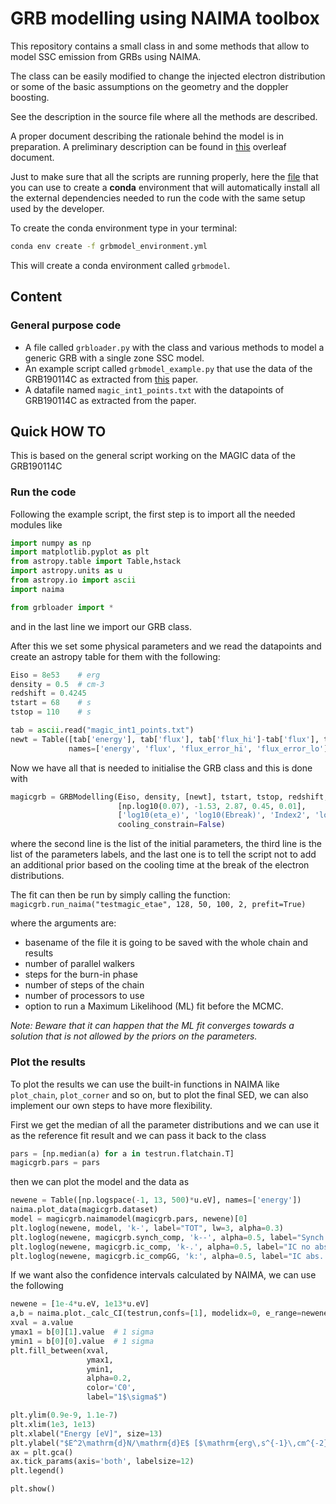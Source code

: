 # GRB modelling using NAIMA toolbox
This repository contains a small class in and some methods that allow to model 
SSC emission from GRBs using NAIMA.

The class can be easily modified to change the injected electron distribution 
or some of the basic assumptions on the geometry and the doppler boosting.

See the description in the source file where all the methods are described.

A proper document describing the rationale behind the model is in preparation.
A preliminary description can be found
in [this](https://www.overleaf.com/read/ddhndqcfgzxc) overleaf document.

Just to make sure that all the scripts are running properly, here the [file](grbmodel_environment.yml)
that you can use to create a **conda** environment that will automatically 
install all the external dependencies needed to run the code with the same setup
used by the developer.

To create the conda environment type in your terminal:

```bash
conda env create -f grbmodel_environment.yml
```

This will create a conda environment called `grbmodel`.

## Content

### General purpose code

* A file called `grbloader.py` with the class and various methods to model a generic 
GRB with a single zone SSC model.
* An example script called `grbmodel_example.py` that use the data of the GRB190114C as extracted from 
[this](https://ui.adsabs.harvard.edu/abs/2019Natur.575..459M/abstract) paper.
* A datafile named `magic_int1_points.txt` with the datapoints of GRB190114C as extracted from the paper.

## Quick HOW TO
This is based on the general script working on the MAGIC data of the GRB190114C

### Run the code
Following the example script, the first step is to import all the needed modules like
```python
import numpy as np
import matplotlib.pyplot as plt
from astropy.table import Table,hstack
import astropy.units as u
from astropy.io import ascii
import naima

from grbloader import *
```
and in the last line we import our GRB class.

After this we set some physical parameters and we read the datapoints and create an astropy table
for them with the following:
```python
Eiso = 8e53    # erg
density = 0.5  # cm-3
redshift = 0.4245 
tstart = 68    # s
tstop = 110    # s

tab = ascii.read("magic_int1_points.txt")
newt = Table([tab['energy'], tab['flux'], tab['flux_hi']-tab['flux'], tab['flux']-tab['flux_lo']],
             names=['energy', 'flux', 'flux_error_hi', 'flux_error_lo'])
```
Now we have all that is needed to initialise the GRB class and this is done with
```python
magicgrb = GRBModelling(Eiso, density, [newt], tstart, tstop, redshift,
                        [np.log10(0.07), -1.53, 2.87, 0.45, 0.01],
                        ['log10(eta_e)', 'log10(Ebreak)', 'Index2', 'log10(Ec)', 'log10(B)'],
                        cooling_constrain=False)
```
where the second line is the list of the initial parameters, the third line is the list
of the parameters labels, and the last one is to tell the script not to add an additional
prior based on the cooling time at the break of the electron distributions.

The fit can then be run by simply calling the function:
`magicgrb.run_naima("testmagic_etae", 128, 50, 100, 2, prefit=True)`

where the arguments are:
* basename of the file it is going to be saved with the whole chain and results
* number of parallel walkers
* steps for the burn-in phase
* number of steps of the chain
* number of processors to use
* option to run a Maximum Likelihood (ML) fit before the MCMC.

_Note: Beware that it can happen that the ML fit converges towards a solution that is not allowed
by the priors on the parameters._

### Plot the results
To plot the results we can use the built-in functions in NAIMA like `plot_chain`, `plot_corner`
and so on, but to plot the final SED, we can also implement our own steps to have more flexibility.

First we get the median of all the parameter distributions and we can use it as the reference 
fit result and we can pass it back to the class
```python
pars = [np.median(a) for a in testrun.flatchain.T]
magicgrb.pars = pars
```
then we can plot the model and the data as
```python
newene = Table([np.logspace(-1, 13, 500)*u.eV], names=['energy'])
naima.plot_data(magicgrb.dataset)
model = magicgrb.naimamodel(magicgrb.pars, newene)[0]
plt.loglog(newene, model, 'k-', label="TOT", lw=3, alpha=0.3)
plt.loglog(newene, magicgrb.synch_comp, 'k--', alpha=0.5, label="Synch.")
plt.loglog(newene, magicgrb.ic_comp, 'k-.', alpha=0.5, label="IC no abs.")
plt.loglog(newene, magicgrb.ic_compGG, 'k:', alpha=0.5, label="IC abs. method 1")
```

If we want also the confidence intervals calculated by NAIMA, we can use the following
```python
newene = [1e-4*u.eV, 1e13*u.eV]
a,b = naima.plot._calc_CI(testrun,confs=[1], modelidx=0, e_range=newene)  # this is a protected naima function...I know...
xval = a.value
ymax1 = b[0][1].value  # 1 sigma
ymin1 = b[0][0].value  # 1 sigma
plt.fill_between(xval,
                 ymax1,
                 ymin1,
                 alpha=0.2,
                 color='C0',
                 label="1$\sigma$")

plt.ylim(0.9e-9, 1.1e-7)
plt.xlim(1e3, 1e13)
plt.xlabel("Energy [eV]", size=13)
plt.ylabel("$E^2\mathrm{d}N/\mathrm{d}E$ [$\mathrm{erg\,s^{-1}\,cm^{-2}}$]", size=13)
ax = plt.gca()
ax.tick_params(axis='both', labelsize=12)
plt.legend()

plt.show()
```
